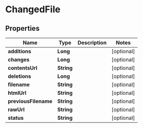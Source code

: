 
# ChangedFile

## Properties
Name | Type | Description | Notes
------------ | ------------- | ------------- | -------------
**additions** | **Long** |  |  [optional]
**changes** | **Long** |  |  [optional]
**contentsUrl** | **String** |  |  [optional]
**deletions** | **Long** |  |  [optional]
**filename** | **String** |  |  [optional]
**htmlUrl** | **String** |  |  [optional]
**previousFilename** | **String** |  |  [optional]
**rawUrl** | **String** |  |  [optional]
**status** | **String** |  |  [optional]



